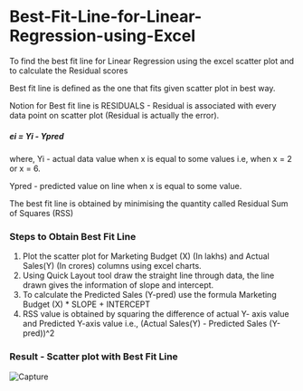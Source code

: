 # Best-Fit-Line-for-Linear-Regression-using-Excel
To find the best fit line for Linear Regression using the excel scatter plot and to calculate the Residual scores

Best fit line is defined as the one that fits given scatter plot in best way.

Notion for Best fit line is RESIDUALS - Residual is associated with every data point on scatter plot (Residual is actually the error).

##### ei = Yi - Ypred

where,
Yi - actual data value when x is equal to some values i.e, when x = 2 or x = 6.

Ypred - predicted value on line when x is equal to some value.

The best fit line is obtained by minimising the quantity called Residual Sum of Squares (RSS)

### Steps to Obtain Best Fit Line
1. Plot the scatter plot for Marketing Budget (X) (In lakhs) and Actual Sales(Y) (In crores) columns using excel charts.
2. Using Quick Layout tool draw the straight line through data, the line drawn gives the information of slope and intercept.
3. To calculate the Predicted Sales (Y-pred) use the formula
             Marketing Budget (X) * SLOPE + INTERCEPT
4. RSS value is obtained by squaring the difference of actual Y- axis value and Predicted Y-axis value i.e.,
             (Actual Sales(Y) - Predicted Sales (Y-pred))^2

### Result - Scatter plot with Best Fit Line
![Capture](https://user-images.githubusercontent.com/58586792/203622415-b757fc51-5c62-4c0b-9582-a35b06085310.JPG)
